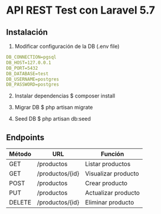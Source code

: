 # API REST Test con Laravel 5.7

## Instalación

1. Modificar configuración de la DB (.env file)
```yaml
DB_CONNECTION=pgsql
DB_HOST=127.0.0.1
DB_PORT=5432
DB_DATABASE=test
DB_USERNAME=postgres
DB_PASSWORD=postgres
```
2. Instalar dependencias
    $ composer install
    
3. Migrar DB
    $ php artisan migrate
    
4. Seed DB
    $ php artisan db:seed

## Endpoints
Método | URL | Función
-- | -- | --
GET | /productos | Listar productos
GET | /productos/{id} | Visualizar producto
POST | /productos | Crear producto
PUT | /productos | Actualizar producto
DELETE | /productos/{id} | Eliminar producto

